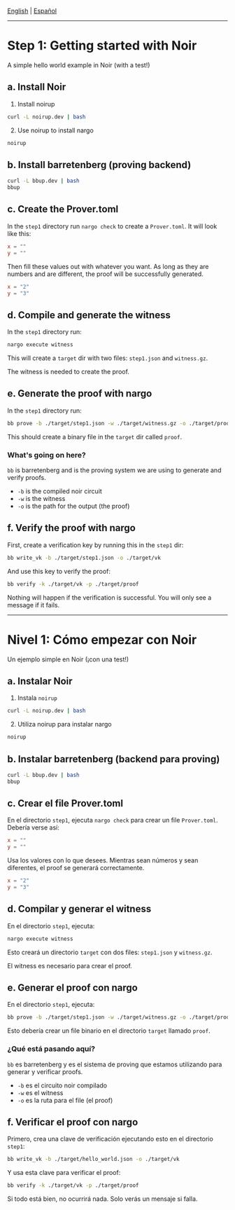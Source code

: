 [English](#step-1-getting-started-with-noir) | [Español](#nivel-1-cómo-empezar-con-noir)

---

# Step 1: Getting started with Noir

A simple hello world example in Noir (with a test!)

## a. Install Noir

1. Install noirup

```sh
curl -L noirup.dev | bash
```

2. Use noirup to install nargo

```sh
noirup
```

## b. Install barretenberg (proving backend)

```sh
curl -L bbup.dev | bash
bbup
```

## c. Create the Prover.toml

In the `step1` directory run `nargo check` to create a `Prover.toml`. It will look like this:

```toml
x = ""
y = ""
```

Then fill these values out with whatever you want. As long as they are numbers and are different, the proof will be successfully generated.

```toml
x = "2"
y = "3"
```

## d. Compile and generate the witness

In the `step1` directory run:

```sh
nargo execute witness
```

This will create a `target` dir with two files: `step1.json` and `witness.gz`.

The witness is needed to create the proof.

## e. Generate the proof with nargo

In the `step1` directory run:

```sh
bb prove -b ./target/step1.json -w ./target/witness.gz -o ./target/proof`. 
```

This should create a binary file in the `target` dir called `proof`.

### What's going on here?

`bb` is barretenberg and is the proving system we are using to generate and verify proofs.

- `-b` is the compiled noir circuit
- `-w` is the witness
- `-o` is the path for the output (the proof)

## f. Verify the proof with nargo

First, create a verification key by running this in the `step1` dir:

```sh
bb write_vk -b ./target/step1.json -o ./target/vk
```

And use this key to verify the proof:

```sh
bb verify -k ./target/vk -p ./target/proof
```

Nothing will happen if the verification is successful. You will only see a message if it fails.

---

# Nivel 1: Cómo empezar con Noir

Un ejemplo simple en Noir (¡con una test!)

## a. Instalar Noir

1. Instala `noirup`

```sh
curl -L noirup.dev | bash
```

2. Utiliza noirup para instalar nargo

```sh
noirup
```

## b. Instalar barretenberg (backend para proving)

```sh
curl -L bbup.dev | bash
bbup
```

## c. Crear el file Prover.toml

En el directorio `step1`, ejecuta `nargo check` para crear un file `Prover.toml`. Debería verse así:

```toml
x = ""
y = ""
```

Usa los valores con lo que desees. Mientras sean números y sean diferentes, el proof se generará correctamente.

```toml
x = "2"
y = "3"
```

## d. Compilar y generar el witness

En el directorio `step1`, ejecuta:

```sh
nargo execute witness
```

Esto creará un directorio `target` con dos files: `step1.json` y `witness.gz`.

El witness es necesario para crear el proof.

## e. Generar el proof con nargo

En el directorio `step1`, ejecuta:

```sh
bb prove -b ./target/step1.json -w ./target/witness.gz -o ./target/proof`. 
```

Esto debería crear un file binario en el directorio `target` llamado `proof`.

### ¿Qué está pasando aquí?

`bb` es barretenberg y es el sistema de proving que estamos utilizando para generar y verificar proofs.

- `-b` es el circuito noir compilado
- `-w` es el witness
- `-o` es la ruta para el file (el proof)

## f. Verificar el proof con nargo

Primero, crea una clave de verificación ejecutando esto en el directorio `step1`:

```sh
bb write_vk -b ./target/hello_world.json -o ./target/vk
```

Y usa esta clave para verificar el proof:

```sh
bb verify -k ./target/vk -p ./target/proof
```

Si todo está bien, no ocurrirá nada. Solo verás un mensaje si falla.
